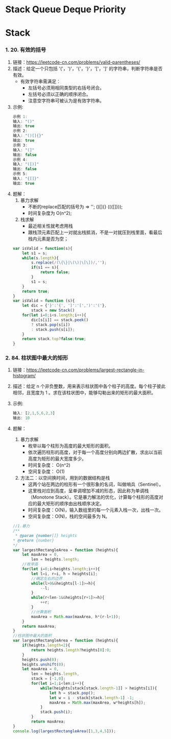 # Stack Queue Deque Priority
# Stack
### 1. 20. 有效的括号
1. 链接：https://leetcode-cn.com/problems/valid-parentheses/
2. 描述：给定一个只包括 '('，')'，'{'，'}'，'['，']' 的字符串，判断字符串是否有效。
    - 有效字符串需满足：
        - 左括号必须用相同类型的右括号闭合。
        - 左括号必须以正确的顺序闭合。
        - 注意空字符串可被认为是有效字符串。
3. 示例:
    ```javascript
    示例 1:
    输入: "()"
    输出: true
    示例 2:
    输入: "()[]{}"
    输出: true
    示例 3:
    输入: "(]"
    输出: false
    示例 4:
    输入: "([)]"
    输出: false
    示例 5:
    输入: "{[]}"
    输出: true
    ```
4. 题解：
    1. 暴力求解
        - 不断的replace匹配的括号为 => ''; ()[]{} (({[]}));
        - 时间复杂度为 O(n^2);
    2. 栈求解
        - 最近相关性就考虑用栈
        - 跟栈顶元素匹配上一对就出栈抵消，不是一对就压到栈里面，看最后栈内元素是否为空；
    ```javascript   
    var isValid = function(s){
        let s1 = s;
        while(s.length){
            s.replace(/(\{\}|\(\)|\[\])/,'');
            if(s1 == s){
                return false;
            }
            s1 = s;
        }
        return true;
    }
    var isValid = function (s){
        let dic = {'}':'{', ']':'[',')':'('},
            stack = new Stack()
        for(let i=0;i<s.length;i++){
            dic[s[i]] == stack.peek()
            ? stack.pop(s[i]) 
            : stack.push(s[i]);
        }
        return stack.top?false:true;
    }
    ```
### 2. 84. 柱状图中最大的矩形
1. 链接：https://leetcode-cn.com/problems/largest-rectangle-in-histogram/
2. 描述：给定 n 个非负整数，用来表示柱状图中各个柱子的高度。每个柱子彼此相邻，且宽度为 1 。求在该柱状图中，能够勾勒出来的矩形的最大面积。
3. 示例:
    ```javascript   
    输入: [2,1,5,6,2,3]
    输出: 10
    ```
4. 题解：
    1. 暴力求解
        - 枚举以每个柱形为高度的最大矩形的面积。
        - 依次遍历柱形的高度，对于每一个高度分别向两边扩散，求出以当前高度为矩形的最大宽度多少。
        - 时间复杂度： O(n^2)
        - 空间复杂度：  O(1)
    2. 方法二：以空间换时间，用到的数据结构是栈
        - 这两个站在两边的柱形有一个很形象的名词，叫做哨兵（Sentinel）。
        - 这里栈对应到高度，呈单调增加不减的形态，因此称为单调栈（Monotone Stack）。它是暴力解法的优化，计算每个柱形的高度对应的最大矩形的顺序由出栈顺序决定。
        - 时间复杂度：O(N)，输入数组里的每一个元素入栈一次，出栈一次。
        - 空间复杂度：O(N)，栈的空间最多为 N。

    ```javascript
    //1.暴力
    /**
     * @param {number[]} heights
    * @return {number}
    */
    var largestRectangleArea = function (heights){
        let maxArea = 0,
            len = heights.length;
        //枚举高    
        for(let i=0;i<heights.length;i++){
            let l=i, r=i, h = heights[i];
            //确定左右的边界
            while(l>0&&heights[l-1]>=h){
                --l;
            }
            while(r<len-1&&heights[r+1]>=h){
                ++r;
            }
            //计算面积
            maxArea = Math.max(maxArea, h*(r-l+1));
        }
        return maxArea;
    } 
    //柱状图中最大的面积
    var largestRectangleArea = function (heights){
        if(heights.length<2){ 
            return heights.length?heights[0]:0;
        }
        heights.push(0);
        heights.unshift(0);
        let maxArea = 0,
            len = heights.length,
            stack = [-1,0];
            for(let i=1;i<len;i++){
                while(heights[stack[stack.length-1]] > heights[i]){
                    let h = stack.pop();
                    let w = i - stack[stack.length-1] -1;
                    maxArea = Math.max(maxArea, w*heights[h]);
                }
                stack.push(i);
            }
            return maxArea;
    }
    console.log(largestRectangleArea([1,3,4,5]));
    ```
